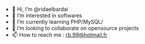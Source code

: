 - 👋 Hi, I’m @ridaelbardai
- 👀 I’m interested in softwares
- 🌱 I’m currently learning PHP/MySQL/
- 💞️ I’m looking to collaborate on opensource projects
- 📫 How to reach me : rb.99@hotmail.fr

<!---
ridaelbardai/ridaelbardai is a ✨ special ✨ repository because its `README.md` (this file) appears on your GitHub profile.
You can click the Preview link to take a look at your changes.
--->

